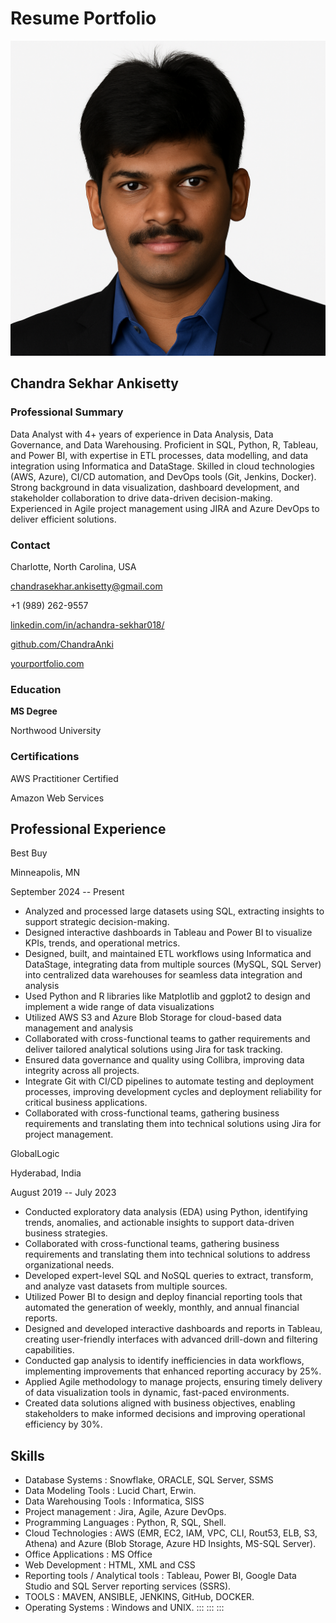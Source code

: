 
# Resume Portfolio

![Profile Picture](Profile_Pic1.png)

## Chandra Sekhar Ankisetty

### Professional Summary

Data Analyst with 4+ years of experience in Data Analysis, Data
Governance, and Data Warehousing. Proficient in SQL, Python, R, Tableau,
and Power BI, with expertise in ETL processes, data modelling, and data
integration using Informatica and DataStage. Skilled in cloud
technologies (AWS, Azure), CI/CD automation, and DevOps tools (Git,
Jenkins, Docker). Strong background in data visualization, dashboard
development, and stakeholder collaboration to drive data-driven
decision-making. Experienced in Agile project management using JIRA and
Azure DevOps to deliver efficient solutions.


### Contact


Charlotte, North Carolina, USA



<chandrasekhar.ankisetty@gmail.com>



+1 (989) 262-9557



[linkedin.com/in/achandra-sekhar018/](https://www.linkedin.com/in/achandra-sekhar018/)



[github.com/ChandraAnki](https://github.com/ChandraAnki)



[yourportfolio.com](#)


### Education

**MS Degree**


Northwood University


### Certifications

AWS Practitioner Certified

Amazon Web Services



## Professional Experience


Best Buy

Minneapolis, MN



September 2024 -- Present


-   Analyzed and processed large datasets using SQL, extracting insights
    to support strategic decision-making.
-   Designed interactive dashboards in Tableau and Power BI to visualize
    KPIs, trends, and operational metrics.
-   Designed, built, and maintained ETL workflows using Informatica and
    DataStage, integrating data from multiple sources (MySQL, SQL
    Server) into centralized data warehouses for seamless data
    integration and analysis
-   Used Python and R libraries like Matplotlib and ggplot2 to design
    and implement a wide range of data visualizations
-   Utilized AWS S3 and Azure Blob Storage for cloud-based data
    management and analysis
-   Collaborated with cross-functional teams to gather requirements and
    deliver tailored analytical solutions using Jira for task tracking.
-   Ensured data governance and quality using Collibra, improving data
    integrity across all projects.
-   Integrate Git with CI/CD pipelines to automate testing and
    deployment processes, improving development cycles and deployment
    reliability for critical business applications.
-   Collaborated with cross-functional teams, gathering business
    requirements and translating them into technical solutions using
    Jira for project management.



GlobalLogic



Hyderabad, India



August 2019 -- July 2023


-   Conducted exploratory data analysis (EDA) using Python, identifying
    trends, anomalies, and actionable insights to support data-driven
    business strategies.
-   Collaborated with cross-functional teams, gathering business
    requirements and translating them into technical solutions to
    address organizational needs.
-   Developed expert-level SQL and NoSQL queries to extract, transform,
    and analyze vast datasets from multiple sources.
-   Utilized Power BI to design and deploy financial reporting tools
    that automated the generation of weekly, monthly, and annual
    financial reports.
-   Designed and developed interactive dashboards and reports in
    Tableau, creating user-friendly interfaces with advanced drill-down
    and filtering capabilities.
-   Conducted gap analysis to identify inefficiencies in data workflows,
    implementing improvements that enhanced reporting accuracy by 25%.
-   Applied Agile methodology to manage projects, ensuring timely
    delivery of data visualization tools in dynamic, fast-paced
    environments.
-   Created data solutions aligned with business objectives, enabling
    stakeholders to make informed decisions and improving operational
    efficiency by 30%.



## Skills

-   Database Systems : Snowflake, ORACLE, SQL Server, SSMS
-   Data Modeling Tools : Lucid Chart, Erwin.
-   Data Warehousing Tools : Informatica, SISS
-   Project management : Jira, Agile, Azure DevOps.
-   Programming Languages : Python, R, SQL, Shell.
-   Cloud Technologies : AWS (EMR, EC2, IAM, VPC, CLI, Rout53, ELB, S3,
    Athena) and Azure (Blob Storage, Azure HD Insights, MS-SQL Server).
-   Office Applications : MS Office
-   Web Development : HTML, XML and CSS
-   Reporting tools / Analytical tools : Tableau, Power BI, Google Data
    Studio and SQL Server reporting services (SSRS).
-   TOOLS : MAVEN, ANSIBLE, JENKINS, GitHub, DOCKER.
-   Operating Systems : Windows and UNIX.
:::
:::
:::
